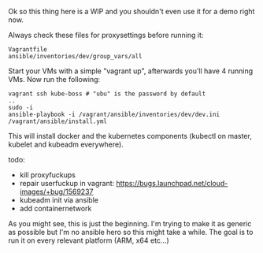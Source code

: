 Ok so this thing here is a WIP and you shouldn't even use it for a demo right now. 

Always check these files for proxysettings before running it:
```
Vagrantfile 
ansible/inventories/dev/group_vars/all
```

Start your VMs with a simple "vagrant up", afterwards you'll have 4 running VMs.
Now run the following:

```
vagrant ssh kube-boss # "ubu" is the password by default
..
sudo -i
ansible-playbook -i /vagrant/ansible/inventories/dev/dev.ini /vagrant/ansible/install.yml
```

This will install docker and the kubernetes components (kubectl on master, kubelet and kubeadm everywhere).

todo:
- kill proxyfuckups
- repair userfuckup in vagrant: https://bugs.launchpad.net/cloud-images/+bug/1569237 
- kubeadm init via ansible
- add containernetwork

As you might see, this is just the beginning. I'm trying to make it as generic as possible but I'm no ansible hero so this might take a while. The goal is to run it on every relevant platform (ARM, x64 etc...)